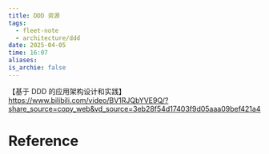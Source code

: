 ```yaml
---
title: DDD 资源
tags:
  - fleet-note
  - architecture/ddd
date: 2025-04-05
time: 16:07
aliases: 
is_archie: false
---
```



【基于 DDD 的应用架构设计和实践】 https://www.bilibili.com/video/BV1RJQbYVE9Q/?share_source=copy_web&vd_source=3eb28f54d17403f9d05aaa09bef421a4
# Reference